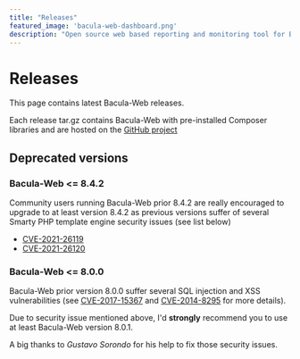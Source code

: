 ```yaml
---
title: "Releases"
featured_image: 'bacula-web-dashboard.png'
description: "Open source web based reporting and monitoring tool for Bacula"
---
```


# Releases

This page contains latest Bacula-Web releases.

Each release tar.gz contains Bacula-Web with pre-installed Composer libraries and are hosted on the [GitHub project](https://github.com/bacula-web/bacula-web)

## Deprecated versions

### Bacula-Web <= 8.4.2

Community users running Bacula-Web prior 8.4.2 are really encouraged to upgrade to at least version 8.4.2 as previous versions suffer of several Smarty PHP template engine security issues (see list below)

- [CVE-2021-26119](https://www.cvedetails.com/cve/CVE-2021-26119/)
- [CVE-2021-26120](https://www.cvedetails.com/cve/CVE-2021-26120/)

### Bacula-Web <= 8.0.0

Bacula-Web prior version 8.0.0 suffer several SQL injection and XSS vulnerabilities (see [CVE-2017-15367](https://www.cvedetails.com/cve/CVE-2017-15367/) and [CVE-2014-8295](https://www.cvedetails.com/cve/CVE-2014-8295/) for more details). 

Due to security issue mentioned above, I'd **strongly** recommend you to use at least Bacula-Web version 8.0.1.

A big thanks to *Gustavo Sorondo* for his help to fix those security issues.
